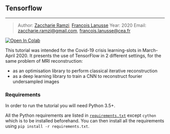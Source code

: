 ## Tensorflow
---

> Author: <font color='#f78c40'>[Zaccharie Ramzi](http://www.cosmostat.org/people/zaccharie-ramzi), [Francois Lanusse](http://www.cosmostat.org/people/francois-lanusse)</font>
> Year: 2020
> Email: [zaccharie.ramzi@gmail.com](mailto:zaccharie.ramzi@gmail.com), [francois.lanusse@cea.fr](mailto:francois.lanusse@cea.fr)

[![Open In Colab](https://colab.research.google.com/assets/colab-badge.svg)](https://colab.research.google.com/drive/1kmw_6O39vP9u9EA06-lIZXHc_eRbkWqK)


This tutorial was intended for the Covid-19 crisis learning-slots in March-April 2020.
It presents the use of TensorFlow in 2 different settings, for the same problem of MRI reconstruction:
- as an optimisation library to perform classical iterative reconstruction
- as a deep learning library to train a CNN to reconstruct fourier undersampled images

### Requirements

In order to run the tutorial you will need Python 3.5+.

All the Python requirements are listed in [`requirements.txt`](requirements.txt) except `cython` which is to be installed beforehand.
You can then install all the requirements using `pip install -r requirements.txt`.

